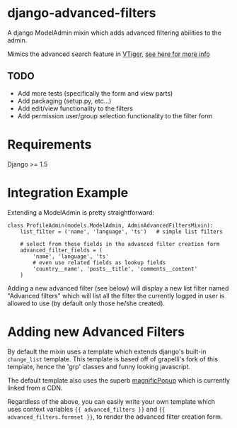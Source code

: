 django-advanced-filters
=======================

A django ModelAdmin mixin which adds advanced filtering abilities to the admin.

Mimics the advanced search feature in [VTiger](vtiger-crm/vtigercrm),
[see here for more info](https://wiki.vtiger.com/index.php/Create_Custom_Filters)


TODO
----

* Add more tests (specifically the form and view parts)
* Add packaging (setup.py, etc...)
* Add edit/view functionality to the filters
* Add permission user/group selection functionality to the filter form


Requirements
============
Django >= 1.5


Integration Example
===================

Extending a ModelAdmin is pretty straightforward:

    class ProfileAdmin(models.ModelAdmin, AdminAdvancedFiltersMixin):
        list_filter = ('name', 'language', 'ts')   # simple list filters

        # select from these fields in the advanced filter creation form
        advanced_filter_fields = (
            'name', 'language', 'ts'
            # even use related fields as lookup fields
            'country__name', 'posts__title', 'comments__content'
        )

Adding a new advanced filter (see below) will display a new list filter
named "Advanced filters" which will list all the filter the currently
logged in user is allowed to use (by default only those he/she created).


Adding new Advanced Filters
===========================

By default the mixin uses a template which extends django's built-in
`change_list` template. This template is based off of grapelli's
fork of this template, hence the 'grp' classes and funny looking javascript.

The default template also uses the superb [magnificPopup](dimsemenov/Magnific-Popup)
which is currently linked from a CDN.

Regardless of the above, you can easily write your own template which uses
context variables `{{ advanced_filters }}` and
`{{ advanced_filters.formset }}`, to render the advanced filter creation form.
